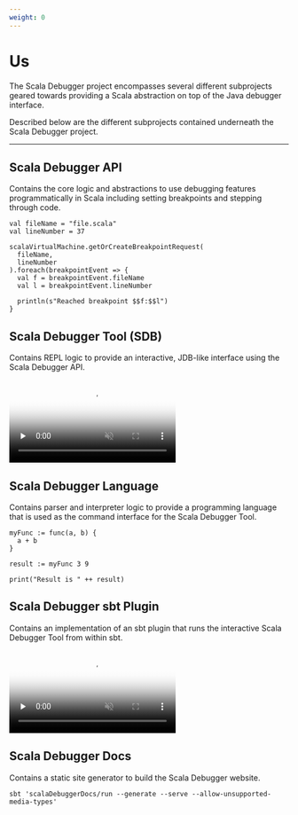 ```yaml
---
weight: 0
---
```

# Us

The Scala Debugger project encompasses several different subprojects geared
towards providing a Scala abstraction on top of the Java debugger interface.

Described below are the different subprojects contained underneath the
Scala Debugger project.

---

## Scala Debugger API

Contains the core logic and abstractions to use debugging features
programmatically in Scala including setting breakpoints and stepping
through code.

```
val fileName = "file.scala"
val lineNumber = 37

scalaVirtualMachine.getOrCreateBreakpointRequest(
  fileName,
  lineNumber
).foreach(breakpointEvent => {
  val f = breakpointEvent.fileName
  val l = breakpointEvent.lineNumber

  println(s"Reached breakpoint $$f:$$l")
}
```

## Scala Debugger Tool (SDB)

Contains REPL logic to provide an interactive, JDB-like interface using
the Scala Debugger API.

<video
    class="org-scaladebugger-docs-styles-PageStyle-videoCls"
    poster="/videos/examples/sdb.jpg"
    preload="none"
    controls="true"
    loop="true"
    muted="true">
    <source src="/videos/examples/sdb.webm" type="video/webm">
    <source src="/videos/examples/sdb.mp4" type="video/mp4">
    <source src="/videos/examples/sdb.ogv" type="video/ogv">
    <span>Your browser doesn't support HTML video tag.</span>
</video>

## Scala Debugger Language

Contains parser and interpreter logic to provide a programming language
that is used as the command interface for the Scala Debugger Tool.

```
myFunc := func(a, b) {
  a + b
}

result := myFunc 3 9

print("Result is " ++ result)
```

## Scala Debugger sbt Plugin

Contains an implementation of an sbt plugin that runs the interactive
Scala Debugger Tool from within sbt.

<video
    class="org-scaladebugger-docs-styles-PageStyle-videoCls"
    poster="/videos/examples/sbt-plugin.jpg"
    preload="none"
    controls="true"
    loop="true"
    muted="true">
    <source src="/videos/examples/sbt-plugin.webm" type="video/webm">
    <source src="/videos/examples/sbt-plugin.mp4" type="video/mp4">
    <source src="/videos/examples/sbt-plugin.ogv" type="video/ogv">
    <span>Your browser doesn't support HTML video tag.</span>
</video>

## Scala Debugger Docs

Contains a static site generator to build the Scala Debugger website.

```
sbt 'scalaDebuggerDocs/run --generate --serve --allow-unsupported-media-types'
```
